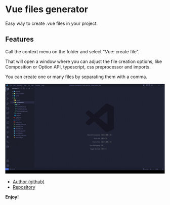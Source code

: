 # Vue files generator

Easy way to create .vue files in your project.

## Features

Call the context menu on the folder and select "Vue: create file".

That will open a window where you can adjust the file creation options, like Composition or Option API, typescript, css preprocessor and imports.

You can create one or many files by separating them with a comma.

![demo](https://github.com/pantelav/vue-files-generator/blob/main/demo.gif)

- [Author (github)](https://github.com/pantelav)
- [Repository](https://help.github.com/articles/markdown-basics/)

**Enjoy!**
